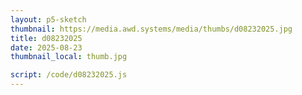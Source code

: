 ```yaml
---
layout: p5-sketch
thumbnail: https://media.awd.systems/media/thumbs/d08232025.jpg
title: d08232025
date: 2025-08-23
thumbnail_local: thumb.jpg

script: /code/d08232025.js
---
```

